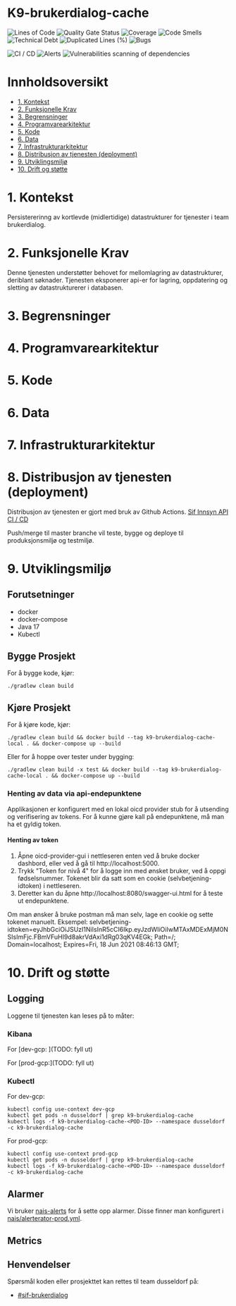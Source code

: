 # K9-brukerdialog-cache

![Lines of Code](https://sonarcloud.io/api/project_badges/measure?project=navikt_k9-brukerdialog-cache&metric=ncloc)
![Quality Gate Status](https://sonarcloud.io/api/project_badges/measure?project=navikt_k9-brukerdialog-cache&metric=alert_status)
![Coverage](https://sonarcloud.io/api/project_badges/measure?project=navikt_k9-brukerdialog-cache&metric=coverage)
![Code Smells](https://sonarcloud.io/api/project_badges/measure?project=navikt_k9-brukerdialog-cache&metric=code_smells)
![Technical Debt](https://sonarcloud.io/api/project_badges/measure?project=navikt_k9-brukerdialog-cache&metric=sqale_index)
![Duplicated Lines (%)](https://sonarcloud.io/api/project_badges/measure?project=navikt_k9-brukerdialog-cache&metric=duplicated_lines_density)
![Bugs](https://sonarcloud.io/api/project_badges/measure?project=navikt_k9-brukerdialog-cache&metric=bugs)

![CI / CD](https://github.com/navikt/k9-brukerdialog-cache/workflows/CI%20/%20CD/badge.svg)
![Alerts](https://github.com/navikt/k9-brukerdialog-cache/workflows/Alerts/badge.svg)
![Vulnerabilities scanning of dependencies](https://github.com/navikt/k9-brukerdialog-cache/workflows/Vulnerabilities%20scanning%20of%20dependencies/badge.svg)

# Innholdsoversikt
* [1. Kontekst](#1-kontekst)
* [2. Funksjonelle Krav](#2-funksjonelle-krav)
* [3. Begrensninger](#3-begrensninger)
* [4. Programvarearkitektur](#5-programvarearkitektur)
* [5. Kode](#6-kode)
* [6. Data](#7-data)
* [7. Infrastrukturarkitektur](#8-infrastrukturarkitektur)
* [8. Distribusjon av tjenesten (deployment)](#9-distribusjon-av-tjenesten-deployment)
* [9. Utviklingsmiljø](#10-utviklingsmilj)
* [10. Drift og støtte](#11-drift-og-sttte)

# 1. Kontekst
Persistererinng av kortlevde (midlertidige) datastrukturer for tjenester i team brukerdialog.

# 2. Funksjonelle Krav
Denne tjenesten understøtter behovet for mellomlagring av datastrukturer, deriblant søknader.
Tjenesten eksponerer api-er for lagring, oppdatering og sletting av datastrukturerer i databasen.

# 3. Begrensninger

# 4. Programvarearkitektur

# 5. Kode

# 6. Data

# 7. Infrastrukturarkitektur

# 8. Distribusjon av tjenesten (deployment)
Distribusjon av tjenesten er gjort med bruk av Github Actions.
[Sif Innsyn API CI / CD](https://github.com/navikt/k9-brukerdialog-cache/actions)

Push/merge til master branche vil teste, bygge og deploye til produksjonsmiljø og testmiljø.

# 9. Utviklingsmiljø
## Forutsetninger
* docker
* docker-compose
* Java 17
* Kubectl

## Bygge Prosjekt
For å bygge kode, kjør:

```shell script
./gradlew clean build
```

## Kjøre Prosjekt
For å kjøre kode, kjør:

```shell script
./gradlew clean build && docker build --tag k9-brukerdialog-cache-local . && docker-compose up --build
```

Eller for å hoppe over tester under bygging:
```shell script
./gradlew clean build -x test && docker build --tag k9-brukerdialog-cache-local . && docker-compose up --build
```

### Henting av data via api-endepunktene
Applikasjonen er konfigurert med en lokal oicd provider stub for å utsending og verifisering av tokens. For å kunne gjøre kall på endepunktene, må man ha et gyldig token.

#### Henting av token
1. Åpne oicd-provider-gui i nettleseren enten ved å bruke docker dashbord, eller ved å gå til http://localhost:5000.
2. Trykk "Token for nivå 4" for å logge inn med ønsket bruker, ved å oppgi fødselsnummer. Tokenet blir da satt som en cookie (selvbetjening-idtoken) i nettleseren.
3. Deretter kan du åpne http://localhost:8080/swagger-ui.html for å teste ut endepunktene.

Om man ønsker å bruke postman må man selv, lage en cookie og sette tokenet manuelt. Eksempel:
selvbetjening-idtoken=eyJhbGciOiJSUzI1NiIsInR5cCI6Ikp.eyJzdWIiOiIwMTAxMDExMjM0NSIsImFjc.FBmVFuHI9d8akrVdAxi1dRg03qKV4EGk; Path=/; Domain=localhost; Expires=Fri, 18 Jun 2021 08:46:13 GMT;

# 10. Drift og støtte
## Logging
Loggene til tjenesten kan leses på to måter:

### Kibana
For [dev-gcp: ](TODO: fyll ut)

For [prod-gcp:](TODO: fyll ut)

### Kubectl
For dev-gcp:
```shell script
kubectl config use-context dev-gcp
kubectl get pods -n dusseldorf | grep k9-brukerdialog-cache
kubectl logs -f k9-brukerdialog-cache-<POD-ID> --namespace dusseldorf -c k9-brukerdialog-cache
```

For prod-gcp:
```shell script
kubectl config use-context prod-gcp
kubectl get pods -n dusseldorf | grep k9-brukerdialog-cache
kubectl logs -f k9-brukerdialog-cache-<POD-ID> --namespace dusseldorf -c k9-brukerdialog-cache
```

## Alarmer
Vi bruker [nais-alerts](https://doc.nais.io/observability/alerts) for å sette opp alarmer. Disse finner man konfigurert i [nais/alerterator-prod.yml](nais/alerterator-prod.yml).

## Metrics

## Henvendelser
Spørsmål koden eller prosjekttet kan rettes til team dusseldorf på:
* [\#sif-brukerdialog](https://nav-it.slack.com/archives/CQ7QKSHJR)

